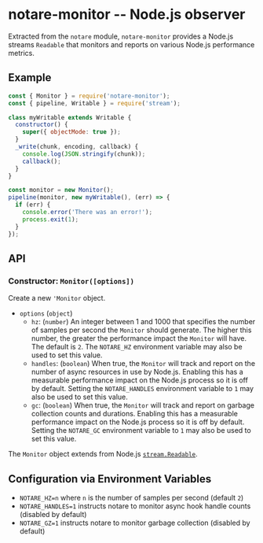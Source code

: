 # notare-monitor -- Node.js observer

Extracted from the `notare` module, `notare-monitor` provides
a Node.js streams `Readable` that monitors and reports on
various Node.js performance metrics.

## Example

```js
const { Monitor } = require('notare-monitor');
const { pipeline, Writable } = require('stream');

class myWritable extends Writable {
  constructor() {
    super({ objectMode: true });
  }
  _write(chunk, encoding, callback) {
    console.log(JSON.stringify(chunk));
    callback();
  }
}

const monitor = new Monitor();
pipeline(monitor, new myWritable(), (err) => {
  if (err) {
    console.error('There was an error!');
    process.exit(1);
  }
});
```

## API

### Constructor:  `Monitor([options])`

Create a new `'Monitor` object.

* `options` (`object`)
  * `hz`: (`number`) An integer between 1 and 1000 that specifies the number
    of samples per second the `Monitor` should generate. The higher this
    number, the greater the performance impact the `Monitor` will have.
    The default is `2`. The `NOTARE_HZ` environment variable may also be
    used to set this value.
  * `handles`: (`boolean`) When true, the `Monitor` will track and report
    on the number of async resources in use by Node.js. Enabling this has
    a measurable performance impact on the Node.js process so it is off
    by default. Setting the `NOTARE_HANDLES` environment variable to `1`
    may also be used to set this value.
  * `gc`: (`boolean`) When true, the `Monitor` will track and report on
    garbage collection counts and durations. Enabling this has a
    measurable performance impact on the Node.js process so it is off
    by default. Setting the `NOTARE_GC` environment variable to `1`
    may also be used to set this value.

The `Monitor` object extends from Node.js [`stream.Readable`][].

## Configuration via Environment Variables

* `NOTARE_HZ=n` where `n` is the number of samples per second (default `2`)
* `NOTARE_HANDLES=1` instructs notare to monitor async hook handle counts
  (disabled by default)
* `NOTARE_GZ=1` instructs notare to monitor garbage collection (disabled
  by default)

[`stream.Readable`]: https://nodejs.org/dist/latest-v14.x/docs/api/stream.html#stream_readable_streams
